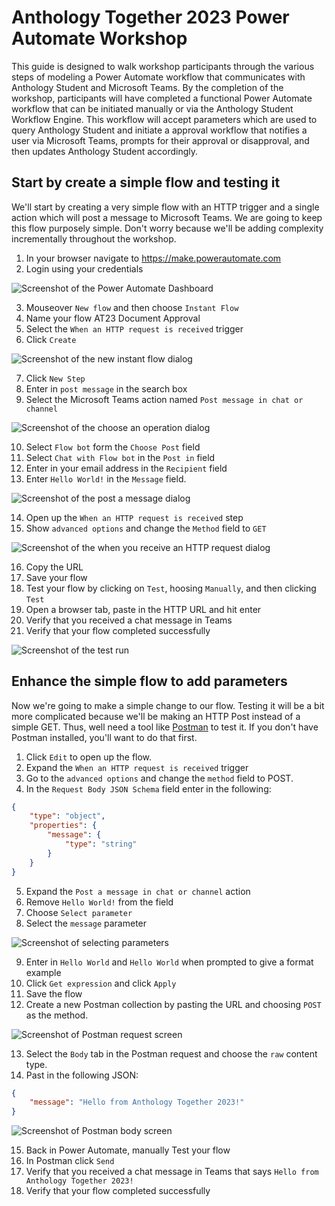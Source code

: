 # Anthology Together 2023 Power Automate Workshop

This guide is designed to walk workshop participants through the various steps
of modeling a Power Automate workflow that communicates with Anthology Student
and Microsoft Teams. By the completion of the workshop, participants will have
completed a functional Power Automate workflow that can be initiated manually
or via the Anthology Student Workflow Engine. This workflow will accept parameters
which are used to query Anthology Student and initiate a approval workflow that
notifies a user via Microsoft Teams, prompts for their approval or disapproval, and then updates Anthology Student accordingly.

## Start by create a simple flow and testing it

We'll start by creating a very simple flow with an HTTP trigger and a single action which will post a message to Microsoft Teams. We are going to keep this flow purposely simple. Don't worry because we'll be adding complexity incrementally throughout the workshop.

1. In your browser navigate to https://make.powerautomate.com
2. Login using your credentials

![Screenshot of the Power Automate Dashboard](screenshots/01.png)

3. Mouseover `New flow` and then choose `Instant Flow`
4. Name your flow AT23 Document Approval
5. Select the `When an HTTP request is received` trigger
6. Click `Create`

![Screenshot of the new instant flow dialog](screenshots/03.png)

7. Click `New Step`
8. Enter in `post message` in the search box
9. Select the Microsoft Teams action named `Post message in chat or channel`

![Screenshot of the choose an operation dialog](screenshots/04.png)

10. Select `Flow bot` form the `Choose Post` field
11. Select `Chat with Flow bot` in the `Post in` field
12. Enter in your email address in the `Recipient` field
13. Enter `Hello World!` in the `Message` field.

![Screenshot of the post a message dialog](screenshots/05.png)

14. Open up the `When an HTTP request is received` step
15. Show `advanced options` and change the `Method` field to `GET`

![Screenshot of the when you receive an HTTP request dialog](screenshots/06.png)

16. Copy the URL
17. Save your flow
18. Test your flow by clicking on `Test`, hoosing `Manually`, and then clicking `Test`
19. Open a browser tab, paste in the HTTP URL and hit enter
20. Verify that you received a chat message in Teams
21. Verify that your flow completed successfully

![Screenshot of the test run](screenshots/07.png)

## Enhance the simple flow to add parameters

Now we're going to make a simple change to our flow. Testing it will be a bit more complicated because we'll be making an HTTP Post instead of a simple GET. Thus, well need a tool like [Postman](https://www.postman.com/downloads/) to test it. If you don't have Postman installed, you'll want to do that first.

1. Click `Edit` to open up the flow.
2. Expand the `When an HTTP request is received` trigger
3. Go to the `advanced options` and change the `method` field to POST.
4. In the `Request Body JSON Schema` field enter in the following:

```json
{
    "type": "object",
    "properties": {
        "message": {
            "type": "string"
        }
    }
}
```
5. Expand the `Post a message in chat or channel` action
6. Remove `Hello World!` from the field
7. Choose `Select parameter`
8. Select the `message` parameter

![Screenshot of selecting parameters](screenshots/08.png)

9. Enter in `Hello World` and `Hello World` when prompted to give a format example
10. Click `Get expression` and click `Apply`
11. Save the flow
12. Create a new Postman collection by pasting the URL and choosing `POST` as the method.

![Screenshot of Postman request screen](screenshots/09.png)

13. Select the `Body` tab in the Postman request and choose the `raw` content type.
14. Past in the following JSON:

```json
{
    "message": "Hello from Anthology Together 2023!"
}
```
![Screenshot of Postman body screen](screenshots/10.png)

15. Back in Power Automate, manually Test your flow
16. In Postman click `Send`
17. Verify that you received a chat message in Teams that says `Hello from Anthology Together 2023!`
18. Verify that your flow completed successfully